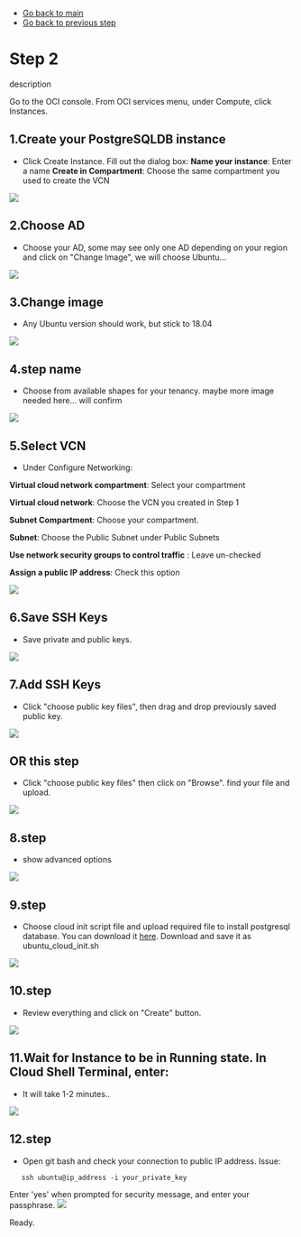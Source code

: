 - [Go back to main](/README.md)
- [Go back to previous step](/gglab/step1.md)

# Step 2
description

Go to the OCI console. From OCI services menu, under Compute, click Instances.

## 1.Create your PostgreSQLDB instance
- Click Create Instance. Fill out the dialog box:
    **Name your instance**: Enter a name
    **Create in Compartment**: Choose the same compartment you used to create the VCN
    
![](/files/pgsql/pg_1.png)

## 2.Choose AD 
- Choose your AD, some may see only one AD depending on your region and click on "Change Image", we will choose Ubuntu...

![](/files/pgsql/pg_2_1.png)

## 3.Change image 
- Any Ubuntu version should work, but stick to 18.04

![](/files/pgsql/pg_2_2.png)

## 4.step name
- Choose from available shapes for your tenancy. maybe more image needed here... will confirm

![](/files/pgsql/pg_3.png)

## 5.Select VCN
- Under Configure Networking:

**Virtual cloud network compartment**: Select your compartment

**Virtual cloud network**: Choose the VCN you created in Step 1

**Subnet Compartment**: Choose your compartment.

**Subnet**: Choose the Public Subnet under Public Subnets

**Use network security groups to control traffic** : Leave un-checked

**Assign a public IP address**: Check this option

![](/files/pgsql/pg_4.png)

## 6.Save SSH Keys
- Save private and public keys.

![](/files/pgsql/pg_5_1.png)

## 7.Add SSH Keys 
- Click "choose public key files", then drag and drop previously saved public key.

![](/files/pgsql/pg_5_2.png)

## OR this step 
- Click "choose public key files" then click on "Browse". find your file and upload.

![](/files/pgsql/pg_5_3.png)

## 8.step 
- show advanced options

![](/files/pgsql/pg_6_1.png)

## 9.step 
- Choose cloud init script file and upload required file to install postgresql database. You can download it [here](/files/pgsql/ubuntu_cloud_init.sh). Download and save it as ubuntu_cloud_init.sh 

![](/files/pgsql/pg_6_2.png)

## 10.step 
- Review everything and click on "Create" button.

![](/files/pgsql/pg_7.png)

## 11.Wait for Instance to be in Running state. In Cloud Shell Terminal, enter:
- It will take 1-2 minutes..

![](/files/pgsql/pg_8.png)

## 12.step 
- Open git bash and check your connection to public IP address. Issue:
```
   ssh ubuntu@ip_address -i your_private_key
```
Enter 'yes' when prompted for security message, and enter your passphrase.
![](/files/pgsql/pg_9.png)

Ready.
